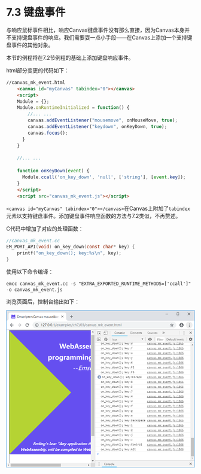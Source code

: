 # 7.3 键盘事件

与响应鼠标事件相比，响应Canvas键盘事件没有那么直接，因为Canvas本身并不支持键盘事件的响应。我们需要耍一点小手段——在Canvas上添加一个支持键盘事件的其他对象。

本节的例程将在7.2节例程的基础上添加键盘响应事件。

html部分变更的代码如下：

```html
//canvas_mk_event.html
    <canvas id="myCanvas" tabindex="0"></canvas>
    <script>
    Module = {};
    Module.onRuntimeInitialized = function() {
        //... ...
        canvas.addEventListener("mousemove", onMouseMove, true);
		canvas.addEventListener("keydown", onKeyDown, true);
		canvas.focus();
	  }
    }

    //... ...
	
	function onKeyDown(event) {
	  Module.ccall('on_key_down', 'null', ['string'], [event.key]);
	}
    </script>
    <script src="canvas_mk_event.js"></script>

```

`<canvas id="myCanvas" tabindex="0"></canvas>`在Canvas上附加了`tabindex`元素以支持键盘事件。添加键盘事件响应函数的方法与7.2类似，不再赘述。

C代码中增加了对应的处理函数：

```c
//canvas_mk_event.cc
EM_PORT_API(void) on_key_down(const char* key) {
	printf("on_key_down(); key:%s\n", key);
}
```

使用以下命令编译：

```
emcc canvas_mk_event.cc -s "EXTRA_EXPORTED_RUNTIME_METHODS=['ccall']" -o canvas_mk_event.js
```

浏览页面后，控制台输出如下：

![](images/03-mk.png)